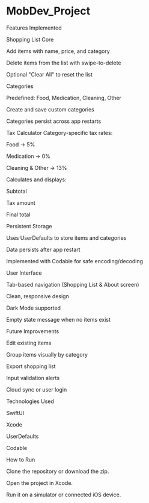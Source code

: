 # MobDev_Project
Features Implemented

Shopping List Core

Add items with name, price, and category

Delete items from the list with swipe-to-delete

Optional "Clear All" to reset the list

Categories

Predefined: Food, Medication, Cleaning, Other

Create and save custom categories

Categories persist across app restarts

Tax Calculator
Category-specific tax rates:

Food → 5%

Medication → 0%

Cleaning & Other → 13%

Calculates and displays:

Subtotal

Tax amount

Final total

Persistent Storage

Uses UserDefaults to store items and categories

Data persists after app restart

Implemented with Codable for safe encoding/decoding

User Interface

Tab-based navigation (Shopping List & About screen)

Clean, responsive design

Dark Mode supported

Empty state message when no items exist

Future Improvements

Edit existing items

Group items visually by category

Export shopping list

Input validation alerts

Cloud sync or user login



Technologies Used

SwiftUI

Xcode

UserDefaults

Codable

How to Run

Clone the repository or download the zip.

Open the project in Xcode.

Run it on a simulator or connected iOS device.

